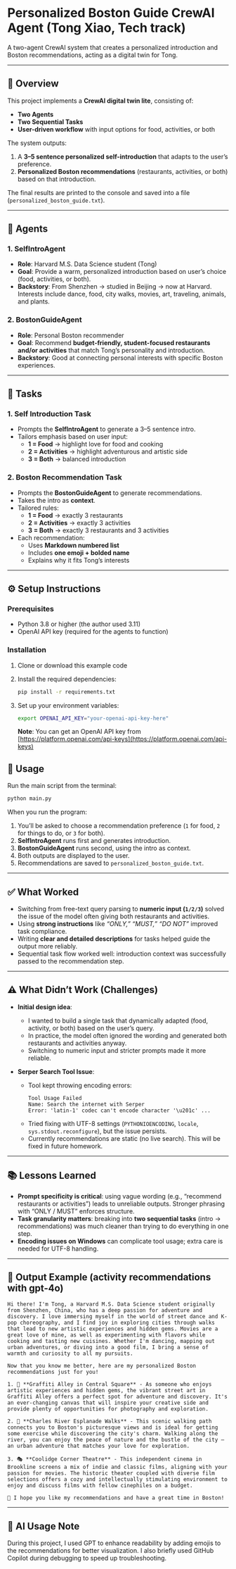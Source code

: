 # Personalized Boston Guide CrewAI Agent (Tong Xiao, Tech track)

A two-agent CrewAI system that creates a personalized introduction and Boston recommendations, acting as a digital twin for Tong.  

---

## 🎯 Overview
This project implements a **CrewAI digital twin lite**, consisting of:
- **Two Agents**
- **Two Sequential Tasks**
- **User-driven workflow** with input options for food, activities, or both  

The system outputs:
1. A **3–5 sentence personalized self-introduction** that adapts to the user’s preference.  
2. **Personalized Boston recommendations** (restaurants, activities, or both) based on that introduction.  

The final results are printed to the console and saved into a file (`personalized_boston_guide.txt`).  

---

## 🤖 Agents

### 1. **SelfIntroAgent**
- **Role**: Harvard M.S. Data Science student (Tong)  
- **Goal**: Provide a warm, personalized introduction based on user’s choice (food, activities, or both).  
- **Backstory**: From Shenzhen → studied in Beijing → now at Harvard. Interests include dance, food, city walks, movies, art, traveling, animals, and plants.  

### 2. **BostonGuideAgent**
- **Role**: Personal Boston recommender  
- **Goal**: Recommend **budget-friendly, student-focused restaurants and/or activities** that match Tong’s personality and introduction.  
- **Backstory**: Good at connecting personal interests with specific Boston experiences.  

---

## 📝 Tasks

### 1. **Self Introduction Task**
- Prompts the **SelfIntroAgent** to generate a 3–5 sentence intro.  
- Tailors emphasis based on user input:  
  - **1 = Food** → highlight love for food and cooking  
  - **2 = Activities** → highlight adventurous and artistic side  
  - **3 = Both** → balanced introduction  

### 2. **Boston Recommendation Task**
- Prompts the **BostonGuideAgent** to generate recommendations.  
- Takes the intro as **context**.  
- Tailored rules:  
  - **1 = Food** → exactly 3 restaurants  
  - **2 = Activities** → exactly 3 activities  
  - **3 = Both** → exactly 3 restaurants and 3 activities  
- Each recommendation:  
  - Uses **Markdown numbered list**  
  - Includes **one emoji + bolded name**  
  - Explains why it fits Tong’s interests  

---

## ⚙️ Setup Instructions

### Prerequisites

- Python 3.8 or higher (the author used 3.11)
- OpenAI API key (required for the agents to function)

### Installation

1. Clone or download this example code
2. Install the required dependencies:
   ```bash
   pip install -r requirements.txt
   ```

3. Set up your environment variables:
   ```bash
   export OPENAI_API_KEY="your-openai-api-key-here"
   ```

   **Note**: You can get an OpenAI API key from [https://platform.openai.com/api-keys](https://platform.openai.com/api-keys)


## 🚀 Usage

Run the main script from the terminal:

```bash
python main.py
```
When you run the program: 
1. You’ll be asked to choose a recommendation preference (`1` for food, `2` for things to do, or `3` for both).  
2. **SelfIntroAgent** runs first and generates introduction.  
3. **BostonGuideAgent** runs second, using the intro as context.  
4. Both outputs are displayed to the user.  
5. Recommendations are saved to `personalized_boston_guide.txt`.  

---
## ✅ What Worked
- Switching from free-text query parsing to **numeric input (`1/2/3`)** solved the issue of the model often giving both restaurants and activities.  
- Using **strong instructions** like *“ONLY,” “MUST,” “DO NOT”* improved task compliance.  
- Writing **clear and detailed descriptions** for tasks helped guide the output more reliably.  
- Sequential task flow worked well: introduction context was successfully passed to the recommendation step.  

---

## ⚠️ What Didn’t Work (Challenges)
- **Initial design idea**:  
  - I wanted to build a single task that dynamically adapted (food, activity, or both) based on the user’s query.  
  - In practice, the model often ignored the wording and generated both restaurants and activities anyway.  
  - Switching to numeric input and stricter prompts made it more reliable.  

- **Serper Search Tool Issue**:  
  - Tool kept throwing encoding errors:  
    ```
    Tool Usage Failed
    Name: Search the internet with Serper
    Error: 'latin-1' codec can't encode character '\u201c' ...
    ```  
  - Tried fixing with UTF-8 settings (`PYTHONIOENCODING`, `locale`, `sys.stdout.reconfigure`), but the issue persists.  
  - Currently recommendations are static (no live search). This will be fixed in future homework.

---

## 📚 Lessons Learned
- **Prompt specificity is critical**: using vague wording (e.g., “recommend restaurants or activities”) leads to unreliable outputs. Stronger phrasing with “ONLY / MUST” enforces structure.  
- **Task granularity matters**: breaking into **two sequential tasks** (intro → recommendations) was much cleaner than trying to do everything in one step.  
- **Encoding issues on Windows** can complicate tool usage; extra care is needed for UTF-8 handling.  

---

## 💾 Output Example (activity recommendations with gpt-4o)

```text
Hi there! I'm Tong, a Harvard M.S. Data Science student originally from Shenzhen, China, who has a deep passion for adventure and discovery. I love immersing myself in the world of street dance and K-pop choreography, and I find joy in exploring cities through walks that lead to new artistic experiences and hidden gems. Movies are a great love of mine, as well as experimenting with flavors while cooking and tasting new cuisines. Whether I'm dancing, mapping out urban adventures, or diving into a good film, I bring a sense of warmth and curiosity to all my pursuits.

Now that you know me better, here are my personalized Boston recommendations just for you!

1. 🎨 **Graffiti Alley in Central Square** - As someone who enjoys artistic experiences and hidden gems, the vibrant street art in Graffiti Alley offers a perfect spot for adventure and discovery. It's an ever-changing canvas that will inspire your creative side and provide plenty of opportunities for photography and exploration.

2. 🏃 **Charles River Esplanade Walks** - This scenic walking path connects you to Boston's picturesque views and is ideal for getting some exercise while discovering the city's charm. Walking along the river, you can enjoy the peace of nature and the bustle of the city — an urban adventure that matches your love for exploration.

3. 🎭 **Coolidge Corner Theatre** - This independent cinema in Brookline screens a mix of indie and classic films, aligning with your passion for movies. The historic theater coupled with diverse film selections offers a cozy and intellectually stimulating environment to enjoy and discuss films with fellow cinephiles on a budget.

🌟 I hope you like my recommendations and have a great time in Boston!
```

---

## 🤝 AI Usage Note
During this project, I used GPT to enhance readability by adding emojis to the recommendations for better visualization. I also briefly used GitHub Copilot during debugging to speed up troubleshooting.